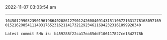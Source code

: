 2022-11-07 03:03:54 am

---

`10450129903239019619864020861279012426084091431511067216312781680971690152162085411148317652316211417321292346116942323161899928340`

`Latest commit SHA is: b459288f22ca17ea85ddf106117827ce1842778b `
